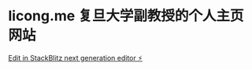 # licong.me 复旦大学副教授的个人主页网站

[Edit in StackBlitz next generation editor ⚡️](https://stackblitz.com/~/github.com/cloudwindcc/licong.me)
